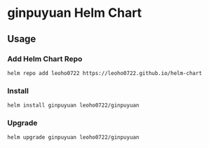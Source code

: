 # ginpuyuan Helm Chart

## Usage

### Add Helm Chart Repo

```shell
helm repo add leoho0722 https://leoho0722.github.io/helm-chart
```

### Install

```shell
helm install ginpuyuan leoho0722/ginpuyuan
```

### Upgrade

```shell
helm upgrade ginpuyuan leoho0722/ginpuyuan
```
